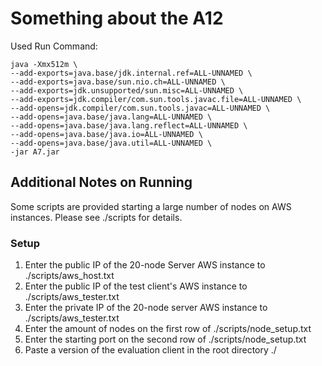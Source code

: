 # Something about the A12
Used Run Command:
``` shell
java -Xmx512m \
--add-exports=java.base/jdk.internal.ref=ALL-UNNAMED \
--add-exports=java.base/sun.nio.ch=ALL-UNNAMED \
--add-exports=jdk.unsupported/sun.misc=ALL-UNNAMED \
--add-exports=jdk.compiler/com.sun.tools.javac.file=ALL-UNNAMED \
--add-opens=jdk.compiler/com.sun.tools.javac=ALL-UNNAMED \
--add-opens=java.base/java.lang=ALL-UNNAMED \
--add-opens=java.base/java.lang.reflect=ALL-UNNAMED \
--add-opens=java.base/java.io=ALL-UNNAMED \
--add-opens=java.base/java.util=ALL-UNNAMED \
-jar A7.jar
```

## Additional Notes on Running
Some scripts are provided starting a large number of nodes on AWS instances.
Please see ./scripts for details. 

### Setup
1. Enter the public IP of the 20-node Server AWS instance to ./scripts/aws_host.txt
2. Enter the public IP of the test client's AWS instance to ./scripts/aws_tester.txt
3. Enter the private IP of the 20-node server AWS instance to ./scripts/aws_tester.txt
4. Enter the amount of nodes on the first row of ./scripts/node_setup.txt
5. Enter the starting port on the second row of ./scripts/node_setup.txt
6. Paste a version of the evaluation client in the root directory ./

